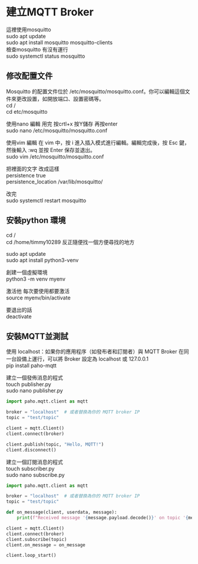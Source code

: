 # 建立MQTT Broker


這裡使用mosquitto  
sudo apt update  
sudo apt install mosquitto mosquitto-clients  
檢查mosquitto 有沒有運行  
sudo systemctl status mosquitto  

## 修改配置文件

Mosquitto 的配置文件位於 /etc/mosquitto/mosquitto.conf。你可以編輯這個文件來更改設置，如開放端口、設置密碼等。  
cd /  
cd etc/mosquitto  

使用nano 編輯  用完 按crtl+x 按Y儲存 再按enter  
sudo nano /etc/mosquitto/mosquitto.conf   

使用vim 編輯 在 vim 中，按 i 進入插入模式進行編輯。編輯完成後，按 Esc 鍵，然後輸入 :wq 並按 Enter 保存並退出。  
sudo vim /etc/mosquitto/mosquitto.conf  

把裡面的文字 改成這樣  
persistence true  
persistence_location /var/lib/mosquitto/  

改完  
sudo systemctl restart mosquitto  

## 安裝python 環境  
cd /  
cd /home/timmy10289  反正隨便找一個方便尋找的地方  

sudo apt update  
sudo apt install python3-venv  

創建一個虛擬環境  
python3 -m venv myenv  

激活他 每次要使用都要激活  
source myenv/bin/activate  

要退出的話  
deactivate  

## 安裝MQTT並測試  
使用 localhost：如果你的應用程序（如發布者和訂閱者）與 MQTT Broker 在同一台設備上運行，可以將 Broker 設定為 localhost 或 127.0.0.1  
pip install paho-mqtt  

建立一個發佈消息的程式  
touch publisher.py  
sudo nano publisher.py  

```python  
import paho.mqtt.client as mqtt

broker = "localhost"  # 或者替換為你的 MQTT broker IP
topic = "test/topic"

client = mqtt.Client()
client.connect(broker)

client.publish(topic, "Hello, MQTT!")
client.disconnect()

```  
建立一個訂閱消息的程式  
touch subscriber.py   
sudo nano subscribe.py   

```python  
import paho.mqtt.client as mqtt

broker = "localhost"  # 或者替換為你的 MQTT broker IP
topic = "test/topic"

def on_message(client, userdata, message):
    print(f"Received message '{message.payload.decode()}' on topic '{message.topic}'")

client = mqtt.Client()
client.connect(broker)
client.subscribe(topic)
client.on_message = on_message

client.loop_start()

```  





